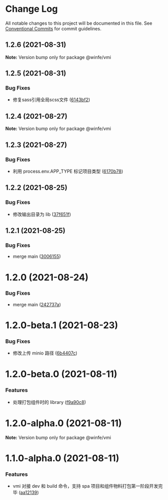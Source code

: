 # Change Log

All notable changes to this project will be documented in this file.
See [Conventional Commits](https://conventionalcommits.org) for commit guidelines.

## 1.2.6 (2021-08-31)

**Note:** Version bump only for package @winfe/vmi





## 1.2.5 (2021-08-31)


### Bug Fixes

* 修复sass引用全局scss文件 ([6143bf2](https://github.com/cool-fe/vmi/commit/6143bf243aae9915fb9bfd8a4da1641f563f76d5))





## 1.2.4 (2021-08-27)

**Note:** Version bump only for package @winfe/vmi





## 1.2.3 (2021-08-27)

### Bug Fixes

- 利用 process.env.APP_TYPE 标记项目类型 ([6170b78](https://github.com/cool-fe/vmi/commit/6170b78614c618cf999e3eb7ea7509c092c345ff))

## 1.2.2 (2021-08-25)

### Bug Fixes

- 修改输出目录为 lib ([37f651f](https://github.com/cool-fe/vmi/commit/37f651fee84694706ff71700fede00c3166a4d34))

## 1.2.1 (2021-08-25)

### Bug Fixes

- merge main ([3006155](https://github.com/cool-fe/vmi/commit/3006155e801cc2f40593956ddbcc8e6a2e291752))

# 1.2.0 (2021-08-24)

### Bug Fixes

- merge main ([242737a](https://github.com/cool-fe/vmi/commit/242737a1d04fb1a5bd409ef31f605de80130bb9c))

# 1.2.0-beta.1 (2021-08-23)

### Bug Fixes

- 修改上传 minio 路径 ([6b4407c](https://github.com/cool-fe/vmi/commit/6b4407c264dee7fe0d2838184c1c4b3ff8da9356))

# 1.2.0-beta.0 (2021-08-11)

### Features

- 处理打包组件时的 library ([f9a90c8](https://github.com/cool-fe/vmi/commit/f9a90c8651f24b9ac36afda24404b07d31273f8f))

# 1.2.0-alpha.0 (2021-08-11)

**Note:** Version bump only for package @winfe/vmi

# 1.1.0-alpha.0 (2021-08-11)

### Features

- vmi 对接 dev 和 build 命令，支持 spa 项目和组件物料打包第一阶段开发完毕 ([aa12139](https://github.com/cool-fe/vmi/commit/aa12139a28d7bdc1aa5eaecedeaa248e589a1fab))
